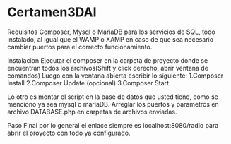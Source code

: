 # Certamen3DAI

Requisitos
Composer, Mysql o MariaDB para los servicios de SQL, todo instalado, al igual que el WAMP o XAMP en caso de que sea necesario cambiar puertos para el correcto funcionamiento.

Instalacion
Ejecutar el composer en la carpeta de proyecto donde se encuentran todos los archivos(Shift y click derecho, abrir ventana de comandos) Luego con la ventana abierta escribir lo siguiente: 1.Composer Install 2.Composer Update (opcional) 3.Composer Start

Lo otro es montar el script en la base de datos que usted tiene, como se menciono ya sea mysql o mariaDB. Arreglar los puertos y parametros en archivo DATABASE.php en carpetas de archivos enviadas.

Paso Final
por lo general el enlace siempre es localhost:8080/radio para abrir el proyecto con todo ya configurado.
